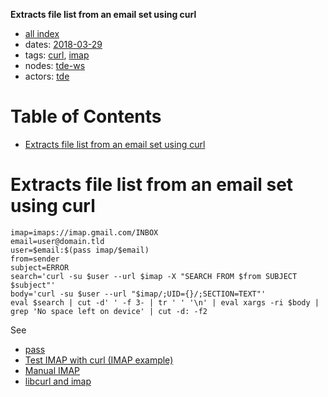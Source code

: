 **Extracts file list from an email set using curl**

- [all index](/indexed/tde/journal-tde.md)
- dates: [2018-03-29](/indexed/tde/journal-tde.md#dates-2018-03-29)
- tags: [curl](/indexed/tde/journal-tde.md#tags-curl), [imap](/indexed/tde/journal-tde.md#tags-imap)
- nodes: [tde-ws](/indexed/tde/journal-tde.md#nodes-tde-ws)
- actors: [tde](/indexed/tde/journal-tde.md#actors-tde)



# Table of Contents

-   [Extracts file list from an email set using curl](#extracts-file-list-from-an-email-set-using-curl)


# Extracts file list from an email set using curl

```
imap=imaps://imap.gmail.com/INBOX
email=user@domain.tld
user=$email:$(pass imap/$email)
from=sender
subject=ERROR
search='curl -su $user --url $imap -X "SEARCH FROM $from SUBJECT $subject"'
body='curl -su $user --url "$imap/;UID={}/;SECTION=TEXT"'
eval $search | cut -d' ' -f 3- | tr ' ' '\n' | eval xargs -ri $body | grep 'No space left on device' | cut -d: -f2
```

See

- [pass][]
- [Test IMAP with curl (IMAP example)][]
- [Manual IMAP][]
- [libcurl and imap][]

[pass]: https://www.passwordstore.org/ "passwordstore.org"

[Test IMAP with curl (IMAP example)]:
	https://busylog.net/test-imap-with-curl-imap-example/ "busylog.net"

[Manual IMAP]:
	https://www.skytale.net/blog/archives/23-Manual-IMAP.html "skytale.net"

[libcurl and imap]:
	https://stackoverflow.com/questions/10267500/libcurl-and-imap "stackoverflow.com"

[Performing IMAP queries via curl]:
	https://debian-administration.org/article/726/Performing_IMAP_queries_via_curl "debian-administration.org"
